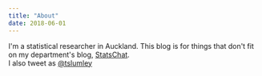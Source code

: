 ```yaml
---
title: "About"
date: 2018-06-01
---
```


I'm a statistical researcher in Auckland. This blog is for things that don't fit on my department's blog, [StatsChat](http://www.statschat.org.nz).  
I also tweet as [@tslumley](https://twitter.com/tslumley)
